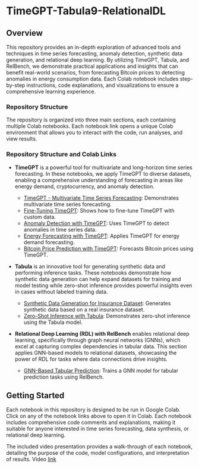 # TimeGPT-Tabula9-RelationalDL

## Overview

This repository provides an in-depth exploration of advanced tools and techniques in time series forecasting, anomaly detection, synthetic data generation, and relational deep learning. By utilizing TimeGPT, Tabula, and RelBench, we demonstrate practical applications and insights that can benefit real-world scenarios, from forecasting Bitcoin prices to detecting anomalies in energy consumption data. Each Colab notebook includes step-by-step instructions, code explanations, and visualizations to ensure a comprehensive learning experience.

### Repository Structure

The repository is organized into three main sections, each containing multiple Colab notebooks. Each notebook link opens a unique Colab environment that allows you to interact with the code, run analyses, and view results.

### Repository Structure and Colab Links

- **TimeGPT** is a powerful tool for multivariate and long-horizon time series forecasting. In these notebooks, we apply TimeGPT to diverse datasets, enabling a comprehensive understanding of forecasting in areas like energy demand, cryptocurrency, and anomaly detection.
  - [TimeGPT - Multivariate Time Series Forecasting](https://colab.research.google.com/drive/1v-ZwYZ805oBlgk42elJD0OQFW3vf72Ft?usp=sharing): Demonstrates multivariate time series forecasting.
  - [Fine-Tuning TimeGPT](https://colab.research.google.com/drive/1mr-KWOWdMijO-zAZ2vnm_86lo9ZTzuuf?usp=sharing): Shows how to fine-tune TimeGPT with custom data.
  - [Anomaly Detection with TimeGPT](https://colab.research.google.com/drive/1qw7yfnkHlGICHiLw45Dx35E_S3Hyo0Ha?usp=sharing): Uses TimeGPT to detect anomalies in time series data.
  - [Energy Forecasting with TimeGPT](https://colab.research.google.com/drive/1CfujU5fqfLk7jt26MZJjnr4AyaNAsmxz?usp=sharing): Applies TimeGPT for energy demand forecasting.
  - [Bitcoin Price Prediction with TimeGPT](https://colab.research.google.com/drive/1ewyNTEkhHoSavchANvI7bpT3rYnoFXtW?usp=sharing): Forecasts Bitcoin prices using TimeGPT.

- **Tabula** is an innovative tool for generating synthetic data and performing inference tasks. These notebooks demonstrate how synthetic data generation can help expand datasets for training and model testing while zero-shot inference provides powerful insights even in cases without labeled training data.
  - [Synthetic Data Generation for Insurance Dataset](https://colab.research.google.com/drive/1WEZrQAznRR1O1jvL_EMqpnp5H8S3agEj?usp=sharing): Generates synthetic data based on a real insurance dataset.
  - [Zero-Shot Inference with Tabula](https://colab.research.google.com/drive/1kFr4oaTTfoMxdiwCT6PSjOyZMymKrIvA?usp=sharing): Demonstrates zero-shot inference using the Tabula model.

- **Relational Deep Learning (RDL) with RelBench** enables relational deep learning, specifically through graph neural networks (GNNs), which excel at capturing complex dependencies in tabular data. This section applies GNN-based models to relational datasets, showcasing the power of RDL for tasks where data connections drive insights.
  - [GNN-Based Tabular Prediction](https://colab.research.google.com/drive/1NDPAfQq-ODocwHAiQ7m8hKu7Rd_id6J5?usp=sharing): Trains a GNN model for tabular prediction tasks using RelBench.

## Getting Started
Each notebook in this repository is designed to be run in Google Colab. Click on any of the notebook links above to open it in Colab. Each notebook includes comprehensive code comments and explanations, making it suitable for anyone interested in time series forecasting, data synthesis, or relational deep learning.

The included video presentation provides a walk-through of each notebook, detailing the purpose of the code, model configurations, and interpretation of results. Video [link](https://www.youtube.com/playlist?list=PLGHkLcp2I_S9nCbcR-dkQGhFQ0K1j8ETV)

